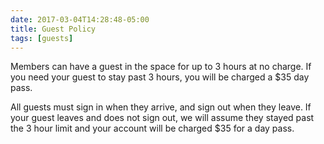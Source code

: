 ```yaml
---
date: 2017-03-04T14:28:48-05:00
title: Guest Policy
tags: [guests]
---
```

Members can have a guest in the space for up to 3 hours at no charge. If you need your guest to stay past 3 hours, you will be charged a $35 day pass.

All guests must sign in when they arrive, and sign out when they leave. If your guest leaves and does not sign out, we will assume they stayed past the 3 hour limit and your account will be charged $35 for a day pass.
